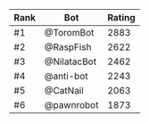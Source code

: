 Rank|Bot|Rating
---|---|---
#1|@ToromBot|2883
#2|@RaspFish|2622
#3|@NilatacBot|2462
#4|@anti-bot|2243
#5|@CatNail|2063
#6|@pawnrobot|1873
